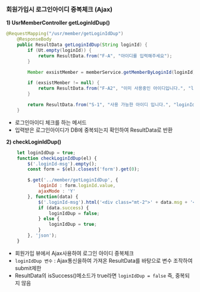 ### 회원가입시 로그인아이디 중복체크 (Ajax)

**1\) UsrMemberController getLoginIdDup()**

```java
@RequestMapping("/usr/member/getLoginIdDup")
	@ResponseBody
	public ResultData getLoginIdDup(String loginId) {
		if (Ut.empty(loginId)) {
			return ResultData.from("F-A", "아이디를 입력해주세요");
		}

		Member exsistMember = memberService.getMemberByLoginId(loginId);

		if (exsistMember != null) {
			return ResultData.from("F-A2", "이미 사용중인 아이디입니다.", "loginId", loginId);
		}

		return ResultData.from("S-1", "사용 가능한 아이디 입니다.", "loginId", loginId);
	}
```

- 로그인아이디 체크를 하는 메서드
- 입력받은 로그인아이디가 DB에 중복되는지 확인하여 ResultData로 반환

**2\) checkLoginIdDup()**

```javascript
	let loginIdDup = true;
	function checkLoginIdDup(el) {
		$('.loginId-msg').empty();
		const form = $(el).closest('form').get(0);

		$.get('../member/getLoginIdDup', {			
			loginId : form.loginId.value,
			ajaxMode : 'Y'
		}, function(data) {
			$('.loginId-msg').html('<div class="mt-2">' + data.msg + '</div>');
			if (data.success) {
				loginIdDup = false;
			} else {
				loginIdDup = true;
			}
		}, 'json');
	}
```

- 회원가입 뷰에서 Ajax사용하여 로그인 아이디 중복체크
- ```loginIdDup 변수``` : Ajax통신을하여 가져온 ResultData를 바탕으로 변수 조작하여 submit제한
- ResultData의 isSuccess()메소드가 true라면 ```loginIdDup = false``` 즉, 중복되지 않음